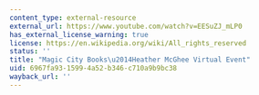 ```yaml
---
content_type: external-resource
external_url: https://www.youtube.com/watch?v=EESuZJ_mLP0
has_external_license_warning: true
license: https://en.wikipedia.org/wiki/All_rights_reserved
status: ''
title: "Magic City Books\u2014Heather McGhee Virtual Event"
uid: 6967fa93-1599-4a52-b346-c710a9b9bc38
wayback_url: ''
---
```


